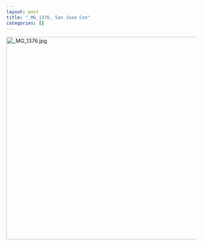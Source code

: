 ```yaml
---
layout: post
title: "_MG_1376, San Jose Con"
categories: []
---
```

<img alt="_MG_1376.jpg" src="http://www.botzilla.com/blog/pix2009/_MG_1376.jpg" width="807" height="538" border="0" />



